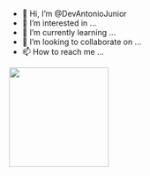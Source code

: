 - 👋 Hi, I’m @DevAntonioJunior
- 👀 I’m interested in ...
- 🌱 I’m currently learning ...
- 💞️ I’m looking to collaborate on ...
- 📫 How to reach me ...

<div>
  <a href="https://www.linkedin.com/in/antonio-junior-062247116/">
    <img height="180em" src="https://github-readme-stats.vercel.app/api?username=DevAntonioJunior&show_icons=dark&include_all_comits=true&count_private=true"/>
    </div>
  
